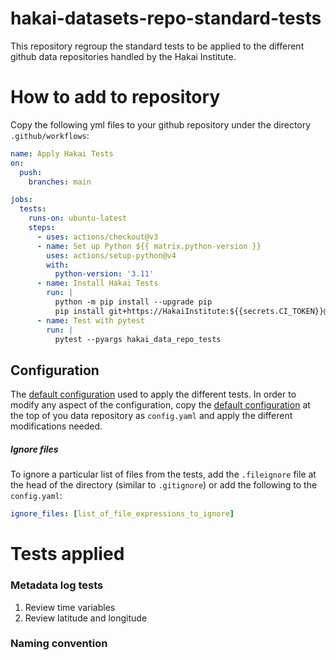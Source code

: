# hakai-datasets-repo-standard-tests

This repository regroup the standard tests to be applied to the different github data repositories handled by the Hakai Institute.

# How to add to repository

Copy the following yml files to your github repository under the directory `.github/workflows`:

```yaml
name: Apply Hakai Tests
on:
  push:
    branches: main

jobs:
  tests:
    runs-on: ubuntu-latest
    steps:
      - uses: actions/checkout@v3
      - name: Set up Python ${{ matrix.python-version }}
        uses: actions/setup-python@v4
        with:
          python-version: '3.11'
      - name: Install Hakai Tests
        run: |
          python -m pip install --upgrade pip
          pip install git+https://HakaiInstitute:${{secrets.CI_TOKEN}}@github.com/HakaiInstitute/hakai-datasets-repo-standard-tests.git
      - name: Test with pytest
        run: |
          pytest --pyargs hakai_data_repo_tests
```

## Configuration

The [default configuration](hakai_data_repo_tests/default-config.yaml) used to apply the different tests. In order to modify any aspect of the configuration, copy the [default configuration](hakai_data_repo_tests/default-config.yaml) at the top of you data repository as `config.yaml` and apply the different modifications needed.

##### Ignore files
To ignore a particular list of files from the tests, add the `.fileignore` file at the head of the directory (similar to `.gitignore`) or add the following to the `config.yaml`:

```yaml
ignore_files: [list_of_file_expressions_to_ignore]
```

# Tests applied

### Metadata log tests

1. Review time variables
2. Review latitude and longitude

### Naming convention
